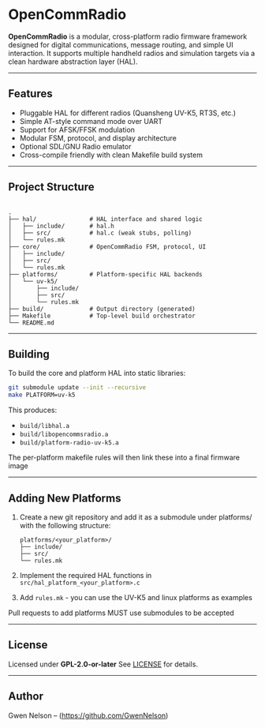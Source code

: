 # OpenCommRadio

**OpenCommRadio** is a modular, cross-platform radio firmware framework designed for digital communications, message routing, and simple UI interaction. It supports multiple handheld radios and simulation targets via a clean hardware abstraction layer (HAL).

---

##  Features

- Pluggable HAL for different radios (Quansheng UV-K5, RT3S, etc.)
- Simple AT-style command mode over UART
- Support for AFSK/FFSK modulation
- Modular FSM, protocol, and display architecture
- Optional SDL/GNU Radio emulator
- Cross-compile friendly with clean Makefile build system

---

##  Project Structure

```

.
├── hal/               # HAL interface and shared logic
│   ├── include/       # hal.h
│   ├── src/           # hal.c (weak stubs, polling)
│   └── rules.mk
├── core/              # OpenCommRadio FSM, protocol, UI
│   ├── include/
│   ├── src/
│   └── rules.mk
├── platforms/         # Platform-specific HAL backends
│   └── uv-k5/
│       ├── include/
│       ├── src/
│       └── rules.mk
├── build/             # Output directory (generated)
├── Makefile           # Top-level build orchestrator
└── README.md

```

---

##  Building

To build the core and platform HAL into static libraries:

```bash
git submodule update --init --recursive
make PLATFORM=uv-k5
```

This produces:

* `build/libhal.a`
* `build/libopencommsradio.a`
* `build/platform-radio-uv-k5.a`

The per-platform makefile rules will then link these into a final firmware image

---

##  Adding New Platforms

1. Create a new git repository and add it as a submodule under platforms/ with the following structure:

   ```
   platforms/<your_platform>/
   ├── include/
   ├── src/
   └── rules.mk
   ```
2. Implement the required HAL functions in `src/hal_platform_<your_platform>.c`
3. Add `rules.mk` - you can use the UV-K5 and linux platforms as examples

Pull requests to add platforms MUST use submodules to be accepted

---

##  License

Licensed under **GPL-2.0-or-later**
See [LICENSE](./LICENSE) for details.

---

##  Author

Gwen Nelson – (https://github.com/GwenNelson)


